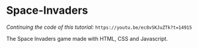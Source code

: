 # Space-Invaders
*Continuing the code of this tutorial:* `https://youtu.be/ec8vSKJuZTk?t=14915`

The Space Invaders game made with HTML, CSS and Javascript.